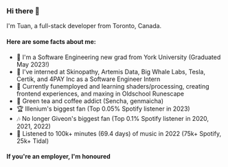 ### Hi there 👋

I'm Tuan, a full-stack developer from Toronto, Canada.

#### Here are some facts about me:
- 🔭 I'm a Software Engineering new grad from York University (Graduated May 2023!)
- 🚗 I've interned at Skinopathy, Artemis Data, Big Whale Labs, Tesla, Certik, and 4PAY Inc as a Software Engineer Intern
- 🌱 Currently funemployed and learning shaders/processing, creating frontend experiences, and maxing in Oldschool Runescape
- 🍵 Green tea and coffee addict (Sencha, genmaicha)
- 🏆 Illenium's biggest fan (Top 0.05% Spotify listener in 2023)
- 🎶 No longer Giveon's biggest fan (Top 0.1% Spotify listener in 2020, 2021, 2022)
- 🎸 Listened to 100k+ minutes (69.4 days) of music in 2022 (75k+ Spotify, 25k+ Tidal)

#### If you're an employer, I'm honoured
